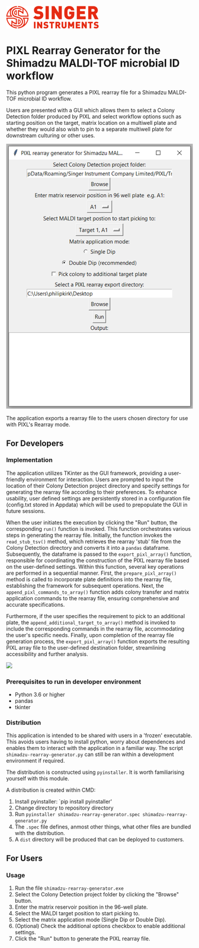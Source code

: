 ![](images/logo.png)

# PIXL Rearray Generator for the Shimadzu MALDI-TOF microbial ID workflow

This python program generates a PIXL rearray file for a Shimadzu MALDI-TOF microbial ID workflow.

Users are presented with a GUI which allows them to select a Colony Detection folder
produced by PIXL and select workflow options such as starting position on the target, matrix location on a multiwell plate and whether they would also wish to pin to a separate multiwell plate for downstream culturing or other uses.

![](images/app_screenshot.png)

The application exports a rearray file to the users chosen directory for use with PIXL's Rearray mode.

## For Developers

### Implementation

The application utilizes TKinter as the GUI framework,
providing a user-friendly environment for interaction. Users are prompted to
input the location of their Colony Detection project directory and specify
settings for generating the rearray file according to their preferences.
To enhance usability, user defined settings are persistently stored in a
configuration file (config.txt stored in Appdata) which will be
used to prepopulate the GUI in future sessions.

When the user initiates the execution by clicking the "Run" button, the
corresponding `run()` function is invoked. This function orchestrates various
steps in generating the rearray file. Initially, the
function invokes the `read_stub_tsv()` method, which retrieves the rearray 'stub'
file from the Colony Detection directory and converts it into a `pandas` dataframe.
Subsequently, the dataframe is passed to the `export_pixl_array()` function,
responsible for coordinating the construction of the PIXL rearray file based on
the user-defined settings. Within this function, several key operations are
performed in a sequential manner. First, the `prepare_pixl_array()` method is
called to incorporate plate definitions into the rearray file, establishing the
framework for subsequent operations. Next, the `append_pixl_commands_to_array()`
function adds colony transfer and matrix application commands to the rearray
file, ensuring comprehensive and accurate specifications.

Furthermore, if the user specifies the requirement to pick to an additional
plate, the `append_additional_target_to_array()` method is invoked to include
the corresponding commands in the rearray file, accommodating the user's
specific needs. Finally, upon completion of the rearray file generation process,
the `export_pixl_array()` function exports the resulting PIXL array file to the
user-defined destination folder, streamlining accessibility and further
analysis.

[![](https://mermaid.ink/img/eyJjb2RlIjoiZ3JhcGggVERcbkEoKFN0YXJ0KSlcbkEgLS0-IEIoVXNlciBpbnB1dCBpbiBHVUkpXG5CIC0tPiBDW0NvbmZpZ3VyYXRpb24gRmlsZV1cbkMgLS0-IEJcbkIgLS0-IERbUnVuIEJ1dHRvbl1cbkQgLS0-IEYoXCJydW4oKVwiKVxuRiAtLT4gRXtWYWxpZCBJbnB1dD99XG5FIC0tIFllcyAtLT4gRyhcIlJlYWRfU3R1Yl9UU1YoKVwiKVxuXG5IW0NvbG9ueSBEZXRlY3Rpb24gZGlyZWN0b3J5XSAtLT4gR1xuRyAtLT4gSVsoc3R1YiBEYXRhRnJhbWUpXVxuSSAtLT4gSihcImV4cG9ydF9waXhsX2FycmF5KClcIilcbkogLS0-IEsoXCJwcmVwYXJlX3BpeGxfYXJyYXkoKVwiKVxuSyAtLSBQbGF0ZSBEZWZpbml0aW9ucyBhcHBlbmRlZCAtLT5VWyhSZWFycmF5IERhdGFGcmFtZSldXG5VIC0tPiBQQ1tcImFwcGVuZF9waXhsX2NvbW1hbmRzX3RvX2FycmF5KClcIl1cblVEM1tVc2VyLWRlZmluZWQgU2V0dGluZ3NdIC0tPiBQQ1xuUEMgLS0gQ29sb255IGFuZCBtYXRyaXggdHJhbnNmZXIgY29tbWFuZHMgYXBwZW5kZWQtLT5VMlsoUmVhcnJheSBEYXRhRnJhbWUpXVxuVTIgLS0-IFB7QWRkaXRpb25hbCBQbGF0ZT99XG5VRDJbVXNlci1kZWZpbmVkIFNldHRpbmdzXSAtLT4gUHtBZGRpdGlvbmFsIFBsYXRlP31cblAgLS0gWWVzIC0tPiBRW1wiYXBwZW5kX2FkZGl0aW9uYWxfdGFyZ2V0X3RvX2FycmF5KClcIl1cblEgLS0gQWRkaXRpb24gY29sb255IHRyYW5zZmVyIGNvbW1hbmRzIGFwcGVuZGVkIC0tPiBVM1soUmVhcnJheSBEYXRhRnJhbWUpXVxuUCAtLSBObyAtLT4gU1tFeHBvcnQgUElYTCBhcnJheV1cblUzIC0tPiBTXG5TIC0tPiBUKChFbmQpKSIsIm1lcm1haWQiOnsidGhlbWUiOiJkZWZhdWx0In0sInVwZGF0ZUVkaXRvciI6ZmFsc2V9)](https://mermaid-js.github.io/docs/mermaid-live-editor-beta/#/edit/eyJjb2RlIjoiZ3JhcGggVERcbkEoKFN0YXJ0KSlcbkEgLS0-IEIoVXNlciBpbnB1dCBpbiBHVUkpXG5CIC0tPiBDW0NvbmZpZ3VyYXRpb24gRmlsZV1cbkMgLS0-IEJcbkIgLS0-IERbUnVuIEJ1dHRvbl1cbkQgLS0-IEYoXCJydW4oKVwiKVxuRiAtLT4gRXtWYWxpZCBJbnB1dD99XG5FIC0tIFllcyAtLT4gRyhcIlJlYWRfU3R1Yl9UU1YoKVwiKVxuXG5IW0NvbG9ueSBEZXRlY3Rpb24gZGlyZWN0b3J5XSAtLT4gR1xuRyAtLT4gSVsoc3R1YiBEYXRhRnJhbWUpXVxuSSAtLT4gSihcImV4cG9ydF9waXhsX2FycmF5KClcIilcbkogLS0-IEsoXCJwcmVwYXJlX3BpeGxfYXJyYXkoKVwiKVxuSyAtLSBQbGF0ZSBEZWZpbml0aW9ucyBhcHBlbmRlZCAtLT5VWyhSZWFycmF5IERhdGFGcmFtZSldXG5VIC0tPiBQQ1tcImFwcGVuZF9waXhsX2NvbW1hbmRzX3RvX2FycmF5KClcIl1cblVEM1tVc2VyLWRlZmluZWQgU2V0dGluZ3NdIC0tPiBQQ1xuUEMgLS0gQ29sb255IGFuZCBtYXRyaXggdHJhbnNmZXIgY29tbWFuZHMgYXBwZW5kZWQtLT5VMlsoUmVhcnJheSBEYXRhRnJhbWUpXVxuVTIgLS0-IFB7QWRkaXRpb25hbCBQbGF0ZT99XG5VRDJbVXNlci1kZWZpbmVkIFNldHRpbmdzXSAtLT4gUHtBZGRpdGlvbmFsIFBsYXRlP31cblAgLS0gWWVzIC0tPiBRW1wiYXBwZW5kX2FkZGl0aW9uYWxfdGFyZ2V0X3RvX2FycmF5KClcIl1cblEgLS0gQWRkaXRpb24gY29sb255IHRyYW5zZmVyIGNvbW1hbmRzIGFwcGVuZGVkIC0tPiBVM1soUmVhcnJheSBEYXRhRnJhbWUpXVxuUCAtLSBObyAtLT4gU1tFeHBvcnQgUElYTCBhcnJheV1cblUzIC0tPiBTXG5TIC0tPiBUKChFbmQpKSIsIm1lcm1haWQiOnsidGhlbWUiOiJkZWZhdWx0In0sInVwZGF0ZUVkaXRvciI6ZmFsc2V9)

### Prerequisites to run in developer environment

- Python 3.6 or higher
- pandas
- tkinter


### Distribution

This application is intended to be shared with users in a 'frozen' executable.
This avoids users having to install python, worry about dependences and enables them to interact with the
application in a familiar way. The script `shimadzu-rearray-generator.py` can still
be ran within a development environment if required.

The distribution is constructed using `pyinstaller`. It is worth familiarising
yourself with this module.

A distribution is created within CMD:

1. Install pyinstaller: `pip install pyinstaller'
2. Change directory to repository directory
3. Run `pyinstaller shimadzu-rearray-generator.spec shimadzu-rearray-generator.py`
4. The `.spec` file defines, anmost other things, what other files are bundled with the distribution.
5. A `dist` directory will be produced that can be deployed to customers.


## For Users
### Usage

1. Run the file `shimadzu-rearray-generator.exe`
2. Select the Colony Detection project folder by clicking the "Browse" button.
3. Enter the matrix reservoir position in the 96-well plate.
4. Select the MALDI target position to start picking to.
5. Select the matrix application mode (Single Dip or Double Dip).
6. (Optional) Check the additional options checkbox to enable additional settings.
7. Click the "Run" button to generate the PIXL rearray file.
